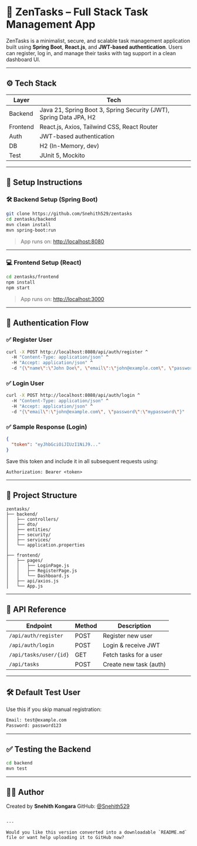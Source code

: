 
# 🧠 ZenTasks – Full Stack Task Management App

ZenTasks is a minimalist, secure, and scalable task management application built using **Spring Boot**, **React.js**, and **JWT-based authentication**. Users can register, log in, and manage their tasks with tag support in a clean dashboard UI.

---

## ⚙️ Tech Stack

| Layer      | Tech                           |
|------------|--------------------------------|
| Backend    | Java 21, Spring Boot 3, Spring Security (JWT), Spring Data JPA, H2 |
| Frontend   | React.js, Axios, Tailwind CSS, React Router |
| Auth       | JWT-based authentication       |
| DB         | H2 (In-Memory, dev)            |
| Test       | JUnit 5, Mockito               |

---

## 🚀 Setup Instructions

### 🛠 Backend Setup (Spring Boot)
```bash
git clone https://github.com/Snehith529/zentasks
cd zentasks/backend
mvn clean install
mvn spring-boot:run
````

> App runs on: [http://localhost:8080](http://localhost:8080)

---

### 💻 Frontend Setup (React)

```bash
cd zentasks/frontend
npm install
npm start
```

> App runs on: [http://localhost:3000](http://localhost:3000)

---

## 🔐 Authentication Flow

### ✅ Register User

```bash
curl -X POST http://localhost:8080/api/auth/register ^
  -H "Content-Type: application/json" ^
  -H "Accept: application/json" ^
  -d "{\"name\":\"John Doe\", \"email\":\"john@example.com\", \"password\":\"mypassword\"}"
```

### ✅ Login User

```bash
curl -X POST http://localhost:8080/api/auth/login ^
  -H "Content-Type: application/json" ^
  -H "Accept: application/json" ^
  -d "{\"email\":\"john@example.com\", \"password\":\"mypassword\"}"
```

### ✅ Sample Response (Login)

```json
{
  "token": "eyJhbGciOiJIUzI1NiJ9..."
}
```

Save this token and include it in all subsequent requests using:

```http
Authorization: Bearer <token>
```

---

## 📂 Project Structure

```
zentasks/
├── backend/
│   ├── controllers/
│   ├── dto/
│   ├── entities/
│   ├── security/
│   ├── services/
│   └── application.properties
│
├── frontend/
│   ├── pages/
│   │   ├── LoginPage.js
│   │   ├── RegisterPage.js
│   │   └── Dashboard.js
│   ├── api/axios.js
│   └── App.js
```

---

## 🧪 API Reference

| Endpoint               | Method | Description            |
| ---------------------- | ------ | ---------------------- |
| `/api/auth/register`   | POST   | Register new user      |
| `/api/auth/login`      | POST   | Login & receive JWT    |
| `/api/tasks/user/{id}` | GET    | Fetch tasks for a user |
| `/api/tasks`           | POST   | Create new task (auth) |

---

## 🛠 Default Test User

Use this if you skip manual registration:

```bash
Email: test@example.com
Password: password123
```

---

## ✅ Testing the Backend

```bash
cd backend
mvn test
```

---

## 👨‍💻 Author

Created by **Snehith Kongara**
GitHub: [@Snehith529](https://github.com/Snehith529)


```

---

Would you like this version converted into a downloadable `README.md` file or want help uploading it to GitHub now?
```
